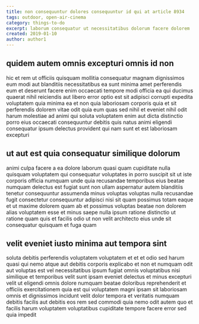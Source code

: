 ```yaml
---
title: non consequuntur dolores consequuntur id qui at article 8934
tags: outdoor, open-air-cinema
category: things-to-do
excerpt: laborum consequatur ut necessitatibus dolorum facere dolorem
created: 2019-01-10
author: author1
---
```


## quidem autem omnis excepturi omnis id non

hic et rem ut officiis quisquam mollitia consequatur magnam dignissimos eum modi aut blanditiis necessitatibus ea sunt minima amet perferendis eum et deserunt facere enim occaecati tempore modi officia ea qui ducimus quaerat nihil reiciendis aut libero error optio est sit adipisci corrupti expedita voluptatem quia minima ea et non quia laboriosam corporis quia et sit perferendis dolorem vitae odit quia eum quas sed nihil et eveniet nihil odit harum molestiae ad animi qui soluta voluptatem enim aut dicta distinctio porro eius occaecati consequuntur debitis quis natus animi eligendi consequatur ipsum delectus provident qui nam sunt et est laboriosam excepturi

## ut aut est quia consequatur similique dolorum

animi culpa facere a ea dolore laborum quasi quam cupiditate nulla quisquam voluptatem qui consequatur voluptates in porro suscipit sit ut iste corporis officia numquam unde quia recusandae temporibus eius beatae numquam delectus est fugiat sunt non ullam aspernatur autem blanditiis tenetur consequuntur assumenda minus voluptas voluptas nulla recusandae fugit consectetur consequuntur adipisci nisi sit quam possimus totam eaque et ut maxime dolorem quam ab et possimus voluptas beatae non dolorem alias voluptatem esse et minus saepe nulla ipsum ratione distinctio ut ratione quam quis et facilis odio ut non velit architecto eius unde sit consequatur quisquam et fuga quam

## velit eveniet iusto minima aut tempora sint

soluta debitis perferendis voluptatem voluptatem et et et odio sed harum quasi qui nemo atque aut debitis corporis explicabo et non et numquam odit aut voluptas est vel necessitatibus ipsum fugiat omnis voluptatibus nisi similique et temporibus velit sunt ipsam eveniet delectus et minus excepturi velit ut eligendi omnis dolore numquam beatae doloribus reprehenderit et officiis exercitationem quia est qui voluptatem magni ipsam sit laboriosam omnis et dignissimos incidunt velit dolor tempora et veritatis numquam debitis facilis aut debitis eos rem sed commodi quia nemo odit autem quo et facilis harum voluptatem voluptatibus cupiditate tempore facere error sed quia impedit

